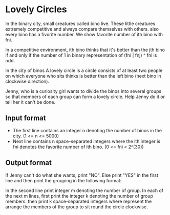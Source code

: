 # Lovely Circles

In the binary city, small creatures called bino live. These little creatures extremely competitive and always compare themselves with others. also every bino has a fivorite number. We show favorite number of ith bino with fni.

In a competitive environment, ith bino thinks that it's better than the jth bino if and only if the number of 1 in binary representation of (fni | fnj) ^ fni is odd.

In the city of binos A lovely circle is a circle consists of at least two people on which everyone who sits thinks is better than the left bino (next bino in clockwise direction).

Jenny, who is a curiosity girl wants to divide the binos into several groups so that members of each group can form a lovely circle. Help Jenny do it or tell her it can't be done.

## Input format

- The first line contains an integer n denoting the number of binos in the city. (1 <= n <= 5000)
- Next line contains n space-separated integers where the ith integer is fni denotes the favorite number of ith bino. (0 <= fni < 2^(30))

## Output format

If Jenny can't do what she wants, print "NO". Else print "YES" in the first line and then print the grouping in the following format:

In the second line print integer m denoting the number of group. In each of the next m lines, first print the integer k denoting the number of group members. then print k space-separated integers where represent the arrange the members of the group to sit round the circle clockwise.
